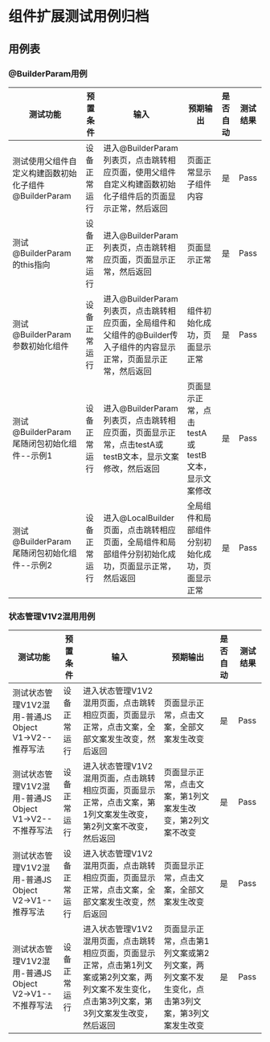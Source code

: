 # 组件扩展测试用例归档

## 用例表
### @BuilderParam用例
| 测试功能                                  | 预置条件       | 输入                                                                    | 预期输出                                                         | 是否自动 | 测试结果 |
|---------------------------------------| -------------- |-----------------------------------------------------------------------|--------------------------------------------------------------| :------- | -------- |
| 测试使用父组件自定义构建函数初始化子组件@BuilderParam     | 设备正常运行   | 进入@BuilderParam列表页，点击跳转相应页面，使用父组件自定义构建函数初始化子组件后的页面显示正常，然后返回           | 页面正常显示子组件内容                                                  | 是       | Pass     |
| 测试@BuilderParam的this指向                | 设备正常运行 | 进入@BuilderParam列表页，点击跳转相应页面，页面显示正常，然后返回                               | 页面显示正常                                                       | 是       | Pass     |
| 测试@BuilderParam参数初始化组件                | 设备正常运行 | 进入@BuilderParam列表页，点击跳转相应页面，全局组件和父组件的@Builder传入子组件的内容显示正常，页面显示正常，然后返回 | 组件初始化成功，页面显示正常                                               | 是       | Pass     |
| 测试@BuilderParam尾随闭包初始化组件--示例1         | 设备正常运行   | 进入@BuilderParam列表页，点击跳转相应页面，页面显示正常，点击testA或testB文本，显示文案修改，然后返回        | 页面显示正常，点击testA或testB文本，显示文案修改                   | 是       | Pass     |
| 测试@BuilderParam尾随闭包初始化组件--示例2         | 设备正常运行 | 进入@LocalBuilder页面，点击跳转相应页面，全局组件和局部组件分别初始化成功，页面显示正常，然后返回               | 全局组件和局部组件分别初始化成功，页面显示正常            | 是       | Pass     |

### 状态管理V1V2混用用例

| 测试功能                                  | 预置条件       | 输入                                                                            | 预期输出                                             | 是否自动 | 测试结果 |
|---------------------------------------| -------------- |-------------------------------------------------------------------------------|--------------------------------------------------| :------- | -------- |
| 测试状态管理V1V2混用-普通JS Object V1->V2--推荐写法 | 设备正常运行   | 进入状态管理V1V2混用页面，点击跳转相应页面，页面显示正常，点击文案，全部文案发生改变，然后返回                             | 页面显示正常，点击文案，全部文案发生改变                             | 是       | Pass     |
| 测试状态管理V1V2混用-普通JS Object V1->V2--不推荐写法         | 设备正常运行 | 进入状态管理V1V2混用页面，点击跳转相应页面，页面显示正常，点击文案，第1列文案发生改变，第2列文案不改变，然后返回                   | 页面显示正常，点击文案，第1列文案发生改变，第2列文案不改变                   | 是       | Pass     |
| 测试状态管理V1V2混用-普通JS Object V2->V1--推荐写法   | 设备正常运行 | 进入状态管理V1V2混用页面，点击跳转相应页面，页面显示正常，点击文案，全部文案发生改变，然后返回                             | 页面显示正常，点击文案，全部文案发生改变                             | 是       | Pass     |
| 测试状态管理V1V2混用-普通JS Object V2->V1--不推荐写法   | 设备正常运行 | 进入状态管理V1V2混用页面，点击跳转相应页面，页面显示正常，点击第1列文案或第2列文案，两列文案不发生变化，点击第3列文案，第3列文案发生改变，然后返回 | 页面显示正常，点击第1列文案或第2列文案，两列文案不发生变化，点击第3列文案，第3列文案发生改变 | 是       | Pass     |
